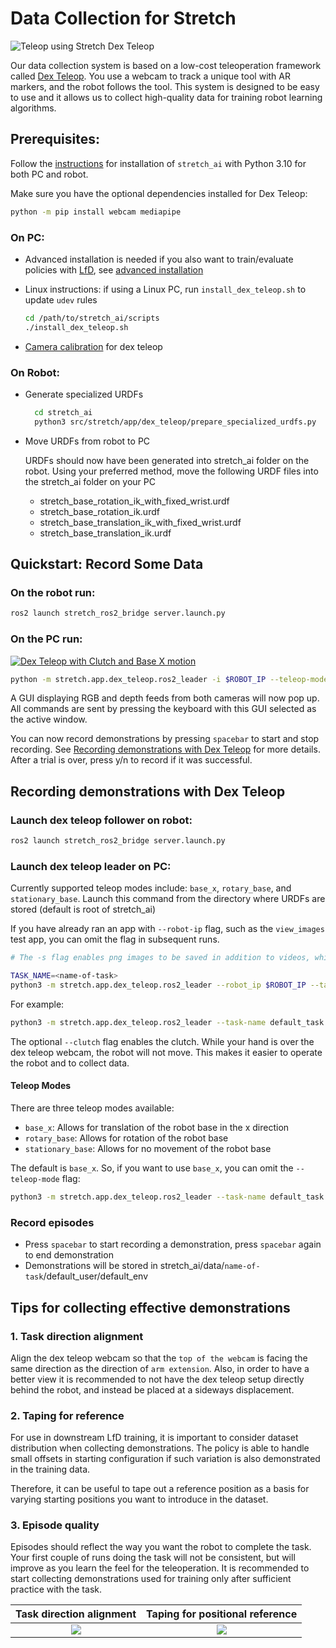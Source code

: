 # Data Collection for Stretch

![Teleop using Stretch Dex Teleop](https://github.com/hello-robot/stretch_dex_teleop/blob/main/gifs/single_arm_dishes_short_318x360.gif)

Our data collection system is based on a low-cost teleoperation framework called [Dex Teleop](https://github.com/hello-robot/stretch_dex_teleop). You use a webcam to track a unique tool with AR markers, and the robot follows the tool. This system is designed to be easy to use and it allows us to collect high-quality data for training robot learning algorithms.

## Prerequisites:

Follow the [instructions](../README.md#Installation) for installation of `stretch_ai` with Python 3.10 for both PC and robot.

Make sure you have the optional dependencies installed for Dex Teleop:

```bash
python -m pip install webcam mediapipe
```

### On PC:

- Advanced installation is needed if you also want to train/evaluate policies with [LfD](learning_from_demonstration.md), see [advanced installation](../README.md#advanced-installation-pc-only)

- Linux instructions: if using a Linux PC, run `install_dex_teleop.sh` to update `udev` rules

  ```bash
  cd /path/to/stretch_ai/scripts
  ./install_dex_teleop.sh
  ```

- [Camera calibration](https://github.com/hello-robot/stretch_dex_teleop?tab=readme-ov-file#generate-specialized-urdfs) for dex teleop

### On Robot:

- Generate specialized URDFs

  ```bash
    cd stretch_ai
    python3 src/stretch/app/dex_teleop/prepare_specialized_urdfs.py
  ```

- Move URDFs from robot to PC

  URDFs should now have been generated into stretch_ai folder on the robot. Using your preferred method, move the following URDF files into the stretch_ai folder on your PC

  - stretch_base_rotation_ik_with_fixed_wrist.urdf
  - stretch_base_rotation_ik.urdf
  - stretch_base_translation_ik_with_fixed_wrist.urdf
  - stretch_base_translation_ik.urdf

## Quickstart: Record Some Data

### On the robot run:

```bash
ros2 launch stretch_ros2_bridge server.launch.py
```

### On the PC run:

[![Dex Teleop with Clutch and Base X motion](https://img.youtube.com/vi/ZQQWOkSkw5o/0.jpg)](https://www.youtube.com/watch?v=ZQQWOkSkw5o)

```bash
python -m stretch.app.dex_teleop.ros2_leader -i $ROBOT_IP --teleop-mode base_x --save-images --record-success --task-name default_task
```

A GUI displaying RGB and depth feeds from both cameras will now pop up. All commands are sent by pressing the keyboard with this GUI selected as the active window.

You can now record demonstrations by pressing `spacebar` to start and stop recording. See [Recording demonstrations with Dex Teleop](data_collection.md#recording-demonstrations-with-dex-teleop) for more details. After a trial is over, press y/n to record if it was successful.

## Recording demonstrations with Dex Teleop

### Launch dex teleop follower on robot:

```bash
ros2 launch stretch_ros2_bridge server.launch.py
```

### Launch dex teleop leader on PC:

Currently supported teleop modes include: `base_x`, `rotary_base`, and `stationary_base`.
Launch this command from the directory where URDFs are stored (default is root of stretch_ai)

If you have already ran an app with `--robot-ip` flag, such as the `view_images` test app, you can omit the flag in subsequent runs.

```bash
# The -s flag enables png images to be saved in addition to videos, which is faster for model training if training is CPU bound (no video decoding)

TASK_NAME=<name-of-task>
python3 -m stretch.app.dex_teleop.ros2_leader --robot_ip $ROBOT_IP --task-name $TASK_NAME --teleop-mode <teleop-mode> --save-images --clutch
```

For example:

```bash
python3 -m stretch.app.dex_teleop.ros2_leader --task-name default_task --teleop-mode base_x --save-images --clutch
```

The optional `--clutch` flag enables the clutch. While your hand is over the dex teleop webcam, the robot will not move. This makes it easier to operate the robot and to collect data.

#### Teleop Modes

There are three teleop modes available:

- `base_x`: Allows for translation of the robot base in the x direction
- `rotary_base`: Allows for rotation of the robot base
- `stationary_base`: Allows for no movement of the robot base

The default is `base_x`. So, if you want to use `base_x`, you can omit the `--teleop-mode` flag:

```bash
python3 -m stretch.app.dex_teleop.ros2_leader --task-name default_task --save-images
```

### Record episodes

- Press `spacebar` to start recording a demonstration, press `spacebar` again to end demonstration
- Demonstrations will be stored in stretch_ai/data/`name-of-task`/default_user/default_env

## Tips for collecting effective demonstrations

### 1. Task direction alignment

Align the dex teleop webcam so that the `top of the webcam` is facing the same direction as the direction of `arm extension`. Also, in order to have a better view it is recommended to not have the dex teleop setup directly behind the robot, and instead be placed at a sideways displacement.

### 2. Taping for reference

For use in downstream LfD training, it is important to consider dataset distribution when collecting demonstrations. The policy is able to handle small offsets in starting configuration if such variation is also demonstrated in the training data.

Therefore, it can be useful to tape out a reference position as a basis for varying starting positions you want to introduce in the dataset.

### 3. Episode quality

Episodes should reflect the way you want the robot to complete the task. Your first couple of runs doing the task will not be consistent, but will improve as you learn the feel for the teleoperation. It is recommended to start collecting demonstrations used for training only after sufficient practice with the task.

|       Task direction alignment       |  Taping for positional reference  |
| :----------------------------------: | :-------------------------------: |
| ![](./images/dex_teleop_example.jpg) | ![](./images/robot_alignment.jpg) |
